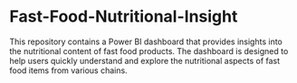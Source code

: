 # Fast-Food-Nutritional-Insight
This repository contains a Power BI dashboard that provides insights into the nutritional content of fast food products. The dashboard is designed to help users quickly understand and explore the nutritional aspects of fast food items from various chains.
